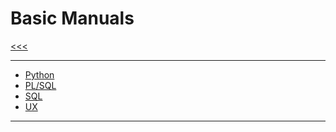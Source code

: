 
Basic Manuals
======

[<<<](https://github.com/ttltrk/PRG/blob/master/CODING.MD)

---

* [Python](https://github.com/ttltrk/PRG/blob/master/PY/DOC/OPYM/OPYM.MD)
* [PL/SQL](https://github.com/ttltrk/DB/blob/master/PLSQL/DOC/BPSM/BPSM.MD)
* [SQL](https://github.com/ttltrk/DB/blob/master/SQL/DOC/BSqlM/BSqlM.MD)
* [UX](https://github.com/ttltrk/ELSE/blob/master/SHELL/BUM/BUM.MD)

---
